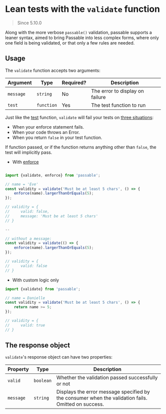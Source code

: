 # Lean tests with the `validate` function
> Since 5.10.0

Along with the more verbose `passable()` validation, passable supports a leaner syntax, aimed to bring Passable into less complex forms, where only one field is being validated, or that only a few rules are needed.

## Usage

The `validate` function accepts two arguments:

| Argument   | Type       | Required? | Description |
|------------|------------|-----------|-------------|
| `message`  | `string`   | No        | The error to display on failure |
| `test`     | `function` | Yes       | The test function to run |

Just like the [test](../test/index.md) function, `validate` will fail your tests on [three situations](../test/how_to_fail.md):
* When your enforce statement fails.
* When your code throws an Error.
* When you return `false` in your test function.

If function passed, or if the function returns anything other than `false`, the test will implicitly pass.

* With [enforce](../enforce/README.md)
```js

import {validate, enforce} from 'passable';

// name = 'Eve'
const validity = validate('Must be at least 5 chars', () => {
    enforce(name).largerThanOrEquals(5);
});

// validity = {
//     valid: false,
//     message: 'Must be at least 5 chars'
// }

--

// without a message:
const validity = validate(() => {
    enforce(name).largerThanOrEquals(5);
});

// validity = {
//     valid: false
// }
```

* With custom logic only
```js
import {validate} from 'passable';

// name = Danielle
const validity = validate('Must be at least 5 chars', () => {
    return name >= 5;
});

// validity = {
//     valid: true
// }
```

## The response object
`validate`'s response object can have two properties:

| Property | Type    | Description |
|----------|---------|-------------|
| `valid`    | `boolean` | Whether the validation passed successfully or not |
| `message`  | `string`  | Displays the error message specified by the consumer when the validation fails. Omitted on success. |